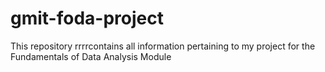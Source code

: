 # gmit-foda-project
This repository     rrrrcontains all information pertaining to my project for the Fundamentals of Data Analysis Module
